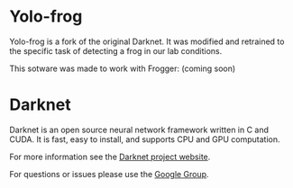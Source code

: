 # Yolo-frog #
Yolo-frog is a fork of the original Darknet. It was modified and retrained to the specific task of detecting a frog in our lab conditions. 

This sotware was made to work with Frogger: (coming soon)

# Darknet #
Darknet is an open source neural network framework written in C and CUDA. It is fast, easy to install, and supports CPU and GPU computation.

For more information see the [Darknet project website](http://pjreddie.com/darknet).

For questions or issues please use the [Google Group](https://groups.google.com/forum/#!forum/darknet).

